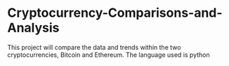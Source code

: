 # Cryptocurrency-Comparisons-and-Analysis
This project will compare the data and trends within the two cryptocurrencies, Bitcoin and Ethereum. The language used is python
